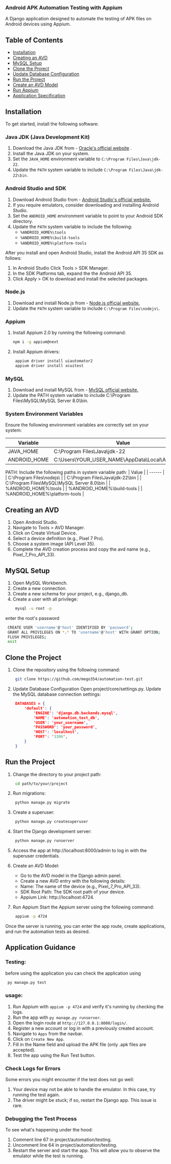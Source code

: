 ### Android APK Automation Testing with Appium

A Django application designed to automate the testing of APK files on Android devices using Appium.

## Table of Contents

- [Installation](#installation)
- [Creating an AVD](#creating-an-avd)
- [MySQL Setup](#mysql-setup)
- [Clone the Project](#clone-the-project)
- [Update Database Configuration](#update-database-configuration)
- [Run the Project](#run-the-project)
- [Create an AVD Model](#create-an-avd-model)
- [Run Appium](#run-appium)
- [Application Specification](#project-specification)

## Installation

To get started, install the following software:

### Java JDK (Java Development Kit)

1. Download the Java JDK from - [Oracle's official website](https://www.oracle.com/java/technologies/downloads/)  .
2. Install the Java JDK on your system.
3. Set the `JAVA_HOME` environment variable to `C:\Program Files\Java\jdk-22`.
4. Update the `PATH` system variable to include `C:\Program Files\Java\jdk-22\bin`.

### Android Studio and SDK

1. Download Android Studio from - [Android Studio's official website.](https://developer.android.com/studio) 
2. If you require emulators, consider downloading and installing Android Studio.
3. Set the `ANDROID_HOME` environment variable to point to your Android SDK directory.
4. Update the `PATH` system variable to include the following:
   - `%ANDROID_HOME%\tools`
   - `%ANDROID_HOME%\build-tools`
   - `%ANDROID_HOME%\platform-tools`

After you install and open Android Studio, install the Android API 35 SDK as follows:

1. In Android Studio Click Tools > SDK Manager.
2. In the SDK Platforms tab, expand the the Android API 35.
3. Click Apply > OK to download and install the selected packages.

### Node.js

1. Download and install Node.js from - [Node.js official website.](https://nodejs.org/en/learn/getting-started/how-to-install-nodejs) 
2. Update the `PATH` system variable to include `C:\Program Files\nodejs\`.

### Appium

1. Install Appium 2.0 by running the following command:
   ```sh
   npm i -g appium@next
   ```
2. Install Appium drivers:
   ```sh
    appium driver install uiautomator2
    appium driver install xcuitest
   ```

### MySQL

1. Download and install MySQL from - [MySQL official website.](https://www.mysql.com/downloads/) 
2. Update the PATH system variable to include C:\Program Files\MySQL\MySQL Server 8.0\bin.

### System Environment Variables
Ensure the following environment variables are correctly set on your system:

| Variable | Value |
| ------ | ------ |
| JAVA_HOME | C:\Program Files\Java\jdk-22 |
| ANDROID_HOME | C:\Users\YOUR_USER_NAME\AppData\Local\Android\Sdk |

PATH: Include the following paths in system variable path:
| Value |
| ------ |
| C:\Program Files\nodejs\ |
| C:\Program Files\Java\jdk-22\bin |
| C:\Program Files\MySQL\MySQL Server 8.0\bin |
| %ANDROID_HOME%\tools |
| %ANDROID_HOME%\build-tools |
| %ANDROID_HOME%\platform-tools |

## Creating an AVD
1. Open Android Studio.
2. Navigate to Tools > AVD Manager.
3. Click on Create Virtual Device.
4. Select a device definition (e.g., Pixel 7 Pro).
5. Choose a system image (API Level 35).
6. Complete the AVD creation process and copy the avd name (e.g., Pixel_7_Pro_API_33).

## MySQL Setup
1. Open MySQL Workbench.
2. Create a new connection.
3. Create a new schema for your project, e.g., django_db.
4. Create a user with all privilege:
   ```sh
    mysql -u root -p
   ```
enter the root's password
   ```sh
    CREATE USER 'username'@'host' IDENTIFIED BY 'password';
    GRANT ALL PRIVILEGES ON *.* TO 'username'@'host' WITH GRANT OPTION;
    FLUSH PRIVILEGES;
    exit
   ```

##  Clone the Project
1. Clone the repository using the following command:

   ```sh
    git clone https://github.com/mego354/automation-test.git
   ```

2. Update Database Configuration
Open project/core/settings.py.
Update the MySQL database connection settings:

   ```json
    DATABASES = {
        'default': {
            'ENGINE': 'django.db.backends.mysql',
            'NAME': 'automation_test_db',
            'USER': 'your_username',
            'PASSWORD': 'your_password',
            'HOST': 'localhost',
            'PORT': '3306',
        }
    }
   ```

## Run the Project
1. Change the directory to your project path:
   ```sh
    cd path/to/your/project
   ```

2. Run migrations:

   ```sh
    python manage.py migrate
   ```

3. Create a superuser:

   ```sh
    python manage.py createsuperuser
   ```

4. Start the Django development server:

   ```sh
    python manage.py runserver
   ```

5. Access the app at http://localhost:8000/admin to log in with the superuser credentials.

6. Create an AVD Model:
    - Go to the AVD model in the Django admin panel.
    - Create a new AVD entry with the following details:
    - Name: The name of the device (e.g., Pixel_7_Pro_API_33).
    - SDK Root Path: The SDK root path of your device.
    - Appium Link: http://localhost:4724.

7. Run Appium
Start the Appium server using the following command:

   ```sh
    appium -p 4724
   ```

Once the server is running, you can enter the app route, create applications, and run the automation tests as desired.

## Application Guidance
### Testing:
before using the application you can check the application using
   ```sh
    py manage.py test
   ```

### usage:
1. Run Appium with `appium -p 4724` and verify it's running by checking the logs.
2. Run the app with `py manage.py runserver`.
3. Open the login route at `http://127.0.0.1:8000/login/`.
4. Register a new account or log in with a previously created account.
5. Navigate to `Apps` from the navbar.
6. Click on `Create New App`.
7. Fill in the Name field and upload the APK file (only .apk files are accepted).
8. Test the app using the Run Test button.

###  Check Logs for Errors
Some errors you might encounter if the test does not go well:
1. Your device may not be able to handle the emulator. In this case, try running the test again.
2. The driver might be stuck; if so, restart the Django app. This issue is rare.

### Debugging the Test Process
To see what's happening under the hood:

1. Comment line 67 in project/automation/testing.
2. Uncomment line 64 in project/automation/testing.
3. Restart the server and start the app. This will allow you to observe the emulator while the test is running.


    


